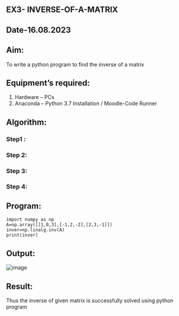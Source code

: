 ## EX3- INVERSE-OF-A-MATRIX
## Date-16.08.2023
## Aim:
To write a python program to find the inverse of a matrix
## Equipment’s required:
1. 	Hardware – PCs
2. 	Anaconda – Python 3.7 Installation / Moodle-Code Runner
## Algorithm:
### Step1 : 
### Step 2: 
### Step 3: 
### Step 4: 

## Program:
```
import numpy as np
A=np.array([[1,0,3],[-1,2,-2],[2,3,-1]])
inver=np.linalg.inv(A)
print(inver)
```
## Output:
![image](https://github.com/Kishorekumar22060/INVERSE-OF-A-MATRIX/assets/141472136/f65c84d7-f6cd-4a79-a1eb-723727d9bcae)

## Result:
Thus the inverse of given matrix is successfully solved using python program


